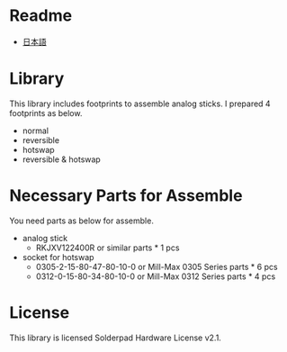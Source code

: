 # Readme

- [日本語](./readme_ja.md)

# Library

This library includes footprints to assemble analog sticks.
I prepared 4 footprints as below.

- normal
- reversible
- hotswap
- reversible & hotswap

# Necessary Parts for Assemble

You need parts as below for assemble.

- analog stick
  - RKJXV122400R or similar parts \* 1 pcs
- socket for hotswap
  - 0305-2-15-80-47-80-10-0 or Mill-Max 0305 Series parts \* 6 pcs
  - 0312-0-15-80-34-80-10-0 or Mill-Max 0312 Series parts \* 4 pcs

# License

This library is licensed Solderpad Hardware License v2.1.
